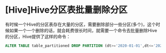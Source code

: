 # [Hive]Hive分区表批量删除分区

有时候一个Hive的分区表存在大量的分区，需要删除部分一些分区(多个)，这个时候如果一个一个删除的话，就会耗费很长时间，就需要一个命令去批量删除Hive的分区，Hive提供了这样的命令：

~~~SQL
ALTER TABLE table_partitioned DROP PARTITION (dt>='2020-01-01',dt<='2021-01-01')
~~~

